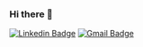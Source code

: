 ### Hi there 👋

[![Linkedin Badge](https://img.shields.io/badge/-LinkedIn-blue?style=flat-square&logo=Linkedin&logoColor=white&link=linkedin.com/in/anderson-silva-3a3883188)](linkedin.com/in/anderson-silva-3a3883188)
[![Gmail Badge](https://img.shields.io/badge/-Gmail-c14438?style=flat-square&logo=Gmail&logoColor=white&link=mailto:andersonnsilva015@gmail.com)](mailto:andersonnsilva015@gmail.com)
